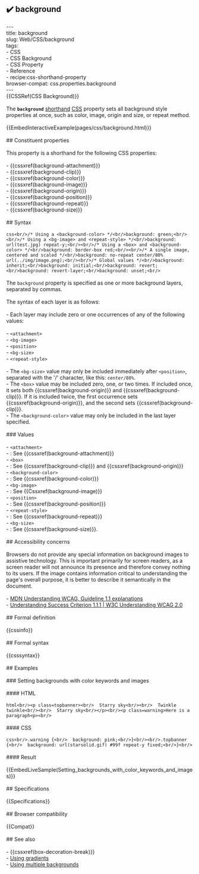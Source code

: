 ## ✔️ background 
 ---<br/>title: background<br/>slug: Web/CSS/background<br/>tags:<br/>  - CSS<br/>  - CSS Background<br/>  - CSS Property<br/>  - Reference<br/>  - recipe:css-shorthand-property<br/>browser-compat: css.properties.background<br/>---<br/>{{CSSRef(CSS Background)}}<br/><br/>The **`background`** [shorthand](/en-US/docs/Web/CSS/Shorthand_properties) [CSS](/en-US/docs/Web/CSS) property sets all background style properties at once, such as color, image, origin and size, or repeat method.<br/><br/>{{EmbedInteractiveExample(pages/css/background.html)}}<br/><br/>## Constituent properties<br/><br/>This property is a shorthand for the following CSS properties:<br/><br/>- {{cssxref(background-attachment)}}<br/>- {{cssxref(background-clip)}}<br/>- {{cssxref(background-color)}}<br/>- {{cssxref(background-image)}}<br/>- {{cssxref(background-origin)}}<br/>- {{cssxref(background-position)}}<br/>- {{cssxref(background-repeat)}}<br/>- {{cssxref(background-size)}}<br/><br/>## Syntax<br/><br/>```css<br/>/* Using a <background-color> */<br/>background: green;<br/><br/>/* Using a <bg-image> and <repeat-style> */<br/>background: url(test.jpg) repeat-y;<br/><br/>/* Using a <box> and <background-color> */<br/>background: border-box red;<br/><br/>/* A single image, centered and scaled */<br/>background: no-repeat center/80% url(../img/image.png);<br/><br/>/* Global values */<br/>background: inherit;<br/>background: initial;<br/>background: revert;<br/>background: revert-layer;<br/>background: unset;<br/>```<br/><br/>The `background` property is specified as one or more background layers, separated by commas.<br/><br/>The syntax of each layer is as follows:<br/><br/>- Each layer may include zero or one occurrences of any of the following values:<br/><br/>  - `<attachment>`<br/>  - `<bg-image>`<br/>  - `<position>`<br/>  - `<bg-size>`<br/>  - `<repeat-style>`<br/><br/>- The `<bg-size>` value may only be included immediately after `<position>`, separated with the '/' character, like this: `center/80%`.<br/>- The `<box>` value may be included zero, one, or two times. If included once, it sets both {{cssxref(background-origin)}} and {{cssxref(background-clip)}}. If it is included twice, the first occurrence sets {{cssxref(background-origin)}}, and the second sets {{cssxref(background-clip)}}.<br/>- The `<background-color>` value may only be included in the last layer specified.<br/><br/>### Values<br/><br/>- `<attachment>`<br/>  - : See {{cssxref(background-attachment)}}<br/>- `<box>`<br/>  - : See {{cssxref(background-clip)}} and {{cssxref(background-origin)}}<br/>- `<background-color>`<br/>  - : See {{cssxref(background-color)}}<br/>- `<bg-image>`<br/>  - : See {{Cssxref(background-image)}}<br/>- `<position>`<br/>  - : See {{cssxref(background-position)}}<br/>- `<repeat-style>`<br/>  - : See {{cssxref(background-repeat)}}<br/>- `<bg-size>`<br/>  - : See {{cssxref(background-size)}}.<br/><br/>## Accessibility concerns<br/><br/>Browsers do not provide any special information on background images to assistive technology. This is important primarily for screen readers, as a screen reader will not announce its presence and therefore convey nothing to its users. If the image contains information critical to understanding the page's overall purpose, it is better to describe it semantically in the document.<br/><br/>- [MDN Understanding WCAG, Guideline 1.1 explanations](/en-US/docs/Web/Accessibility/Understanding_WCAG/Perceivable#guideline_1.1_%e2%80%94_providing_text_alternatives_for_non-text_content)<br/>- [Understanding Success Criterion 1.1.1 | W3C Understanding WCAG 2.0](https://www.w3.org/TR/2016/NOTE-UNDERSTANDING-WCAG20-20161007/text-equiv-all.html)<br/><br/>## Formal definition<br/><br/>{{cssinfo}}<br/><br/>## Formal syntax<br/><br/>{{csssyntax}}<br/><br/>## Examples<br/><br/>### Setting backgrounds with color keywords and images<br/><br/>#### HTML<br/><br/>```html<br/><p class=topbanner><br/>  Starry sky<br/><br/>  Twinkle twinkle<br/><br/>  Starry sky<br/></p><br/><p class=warning>Here is a paragraph<p><br/>```<br/><br/>#### CSS<br/><br/>```css<br/>.warning {<br/>  background: pink;<br/>}<br/><br/>.topbanner {<br/>  background: url(starsolid.gif) #99f repeat-y fixed;<br/>}<br/>```<br/><br/>#### Result<br/><br/>{{EmbedLiveSample(Setting_backgrounds_with_color_keywords_and_images)}}<br/><br/>## Specifications<br/><br/>{{Specifications}}<br/><br/>## Browser compatibility<br/><br/>{{Compat}}<br/><br/>## See also<br/><br/>- {{cssxref(box-decoration-break)}}<br/>- [Using gradients](/en-US/docs/Web/CSS/CSS_Images/Using_CSS_gradients)<br/>- [Using multiple backgrounds](/en-US/docs/Web/CSS/CSS_Backgrounds_and_Borders/Using_multiple_backgrounds)<br/>